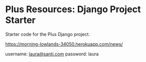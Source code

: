 # Plus Resources: Django Project Starter

Starter code for the Plus Django project.

https://morning-lowlands-34050.herokuapp.com/news/

username: laura@santi.com
password: laura
